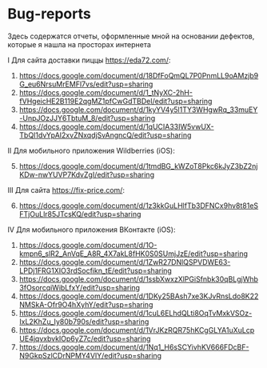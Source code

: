 # Bug-reports
Здесь содержатся отчеты, оформленные мной на основании дефектов, которые я нашла на просторах интернета

I Для сайта доставки пиццы https://eda72.com/:

1. https://docs.google.com/document/d/18DfFoQmQL7P0PnmLL9oAMzjb9G_eu6NrsuMrEMFl7vs/edit?usp=sharing
2. https://docs.google.com/document/d/1_tNyXC-2hH-fVHgeicHE2B119E2qgMZ1pfCwGdTBDeI/edit?usp=sharing
3. https://docs.google.com/document/d/1kyYV4y5l1TY3WHgwRq_33muEY-UnpJOzJJY6TbtuM_8/edit?usp=sharing
4. https://docs.google.com/document/d/1qUCIA33IW5vwUX-TbQI1dvYpAI2xvZNxqdjSvAngncQ/edit?usp=sharing

II Для мобильного приложения Wildberries (iOS):

5. https://docs.google.com/document/d/1tmdBG_kWZoT8Pkc6kJyZ3bZ2njKDw-nwYUVP7KdvZgI/edit?usp=sharing

III Для сайта https://fix-price.com/:

6. https://docs.google.com/document/d/1z3kkGuLHlfTb3DFNCx9hv8t81eSFTjOuLlr85JTcsKQ/edit?usp=sharing

IV Для мобильного приложения ВКонтакте (iOS):
1. https://docs.google.com/document/d/1O-kmpn6_slR2_AnVqE_A8R_4X7akL8fHK0S0SUmjJzE/edit?usp=sharing
2. https://docs.google.com/document/d/1ZwR27DNlQSPVDWE63-LPDj1FRG1XIO3rdSocfikn_tE/edit?usp=sharing
3. https://docs.google.com/document/d/1ssbXwxzXlPGiSfnbk30qBLgjWhb3fOsorcqiWibLfxY/edit?usp=sharing
4. https://docs.google.com/document/d/1DKy25BAsh7xe3KJvRnsLdo8K22NMSkA-Ofr9O4hXyhY/edit?usp=sharing
5. https://docs.google.com/document/d/1cuL6ELhdQLti8OqTvMxkVSOz-IxL2KhZu_Iy80b790s/edit?usp=sharing
6. https://docs.google.com/document/d/1VrJKzRQR75hKCgGLYA1uXuLcpUE4jqvxbvkIOp6yZ7c/edit?usp=sharing
7. https://docs.google.com/document/d/1Nq1_H6sSCYivhKV666FDcBF-N9GkpSzlCDrNPMY4VIY/edit?usp=sharing
